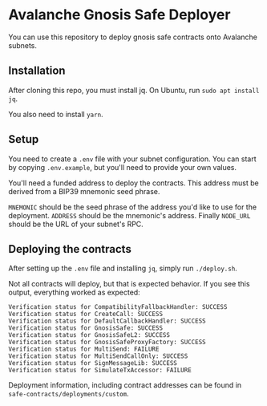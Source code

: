 # Avalanche Gnosis Safe Deployer

You can use this repository to deploy gnosis safe contracts onto Avalanche subnets.

## Installation

After cloning this repo, you must install jq. On Ubuntu, run `sudo apt install jq`.

You also need to install `yarn`.

## Setup

You need to create a `.env` file with your subnet configuration. You can start by copying `.env.example`, but you'll need to provide your own values.

You'll need a funded address to deploy the contracts. This address must be derived from a BIP39 mnemonic seed phrase.

`MNEMONIC` should be the seed phrase of the address you'd like to use for the deployment. `ADDRESS` should be the mnemonic's address. Finally `NODE_URL` should be the URL of your subnet's RPC.

## Deploying the contracts

After setting up the `.env` file and installing `jq`, simply run `./deploy.sh`.

Not all contracts will deploy, but that is expected behavior. If you see this output, everything worked as expected:

```
Verification status for CompatibilityFallbackHandler: SUCCESS
Verification status for CreateCall: SUCCESS
Verification status for DefaultCallbackHandler: SUCCESS
Verification status for GnosisSafe: SUCCESS
Verification status for GnosisSafeL2: SUCCESS
Verification status for GnosisSafeProxyFactory: SUCCESS
Verification status for MultiSend: FAILURE
Verification status for MultiSendCallOnly: SUCCESS
Verification status for SignMessageLib: SUCCESS
Verification status for SimulateTxAccessor: FAILURE
```

Deployment information, including contract addresses can be found in `safe-contracts/deployments/custom`.